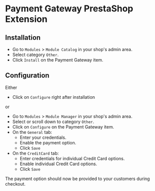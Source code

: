 # Payment Gateway PrestaShop Extension

## Installation

- Go to `Modules` > `Module Catalog` in your shop's admin area.
- Select category `Other`.
- Click `Install` on the Payment Gateway item.
  
## Configuration

Either

- Click on `Configure` right after installation

or

- Go to `Modules` > `Module Manager` in your shop's admin area.
- Select or scroll down to category `Other`.
- Click on `Configure` on the Payment Gateway item.
- On the `General` tab: 
    - Enter your credentials.
    - Enable the payment option.
    - Click `Save` 
- On the `CreditCard` tab: 
    - Enter credentials for individual Credit Card options.
    - Enable individual Credit Card options.
    - Click `Save` 

The payment option should now be provided to your customers during checkout.
